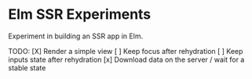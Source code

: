 # Elm SSR Experiments

Experiment in building an SSR app in Elm.

TODO:
[X] Render a simple view
[ ] Keep focus after rehydration
[ ] Keep inputs state after rehydration
[x] Download data on the server / wait for a stable state
